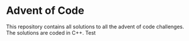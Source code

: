 # Advent of Code

This repository contains all solutions to all the advent of code challenges.
The solutions are coded in C++.
Test

